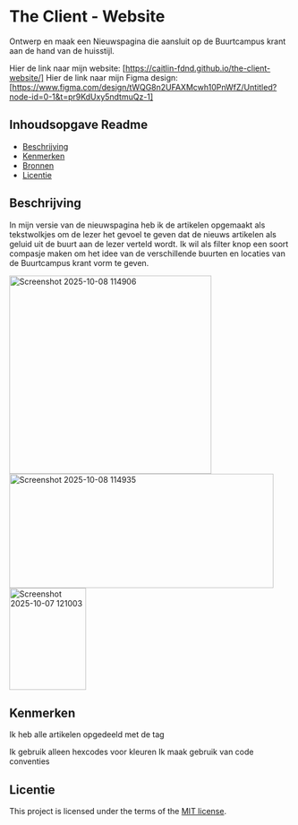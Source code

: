 # The Client - Website


Ontwerp en maak een Nieuwspagina die aansluit op de Buurtcampus krant aan de hand van de huisstijl.

Hier de link naar mijn website: [https://caitlin-fdnd.github.io/the-client-website/]
Hier de link naar mijn Figma design: [https://www.figma.com/design/tWQG8n2UFAXMcwh10PnWfZ/Untitled?node-id=0-1&t=pr9KdUxy5ndtmuQz-1]


## Inhoudsopgave Readme

  * [Beschrijving](#beschrijving)
  * [Kenmerken](#kenmerken)
  * [Bronnen](#bronnen)
  * [Licentie](#licentie)

## Beschrijving
In mijn versie van de nieuwspagina heb ik de artikelen opgemaakt als tekstwolkjes om de lezer het gevoel te geven dat de nieuws artikelen als geluid uit de buurt aan de lezer verteld wordt.
Ik wil als filter knop een soort compasje maken om het idee van de verschillende buurten en locaties van de Buurtcampus krant vorm te geven.


<img width="361" height="354" alt="Screenshot 2025-10-08 114906" src="https://github.com/user-attachments/assets/63758cfc-d18d-48ac-b390-7c3c31983584" />
<img width="472" height="204" alt="Screenshot 2025-10-08 114935" src="https://github.com/user-attachments/assets/5dc13b1f-94f5-4978-b0ad-0cc55c206eb6" />
<img width="137" height="182" alt="Screenshot 2025-10-07 121003" src="https://github.com/user-attachments/assets/753e2e07-1ac9-494e-906a-9a1c7576c490" />


## Kenmerken
Ik heb alle artikelen opgedeeld met de tag <article>
Ik gebruik alleen hexcodes voor kleuren
Ik maak gebruik van code conventies



## Licentie

This project is licensed under the terms of the [MIT license](./LICENSE).
